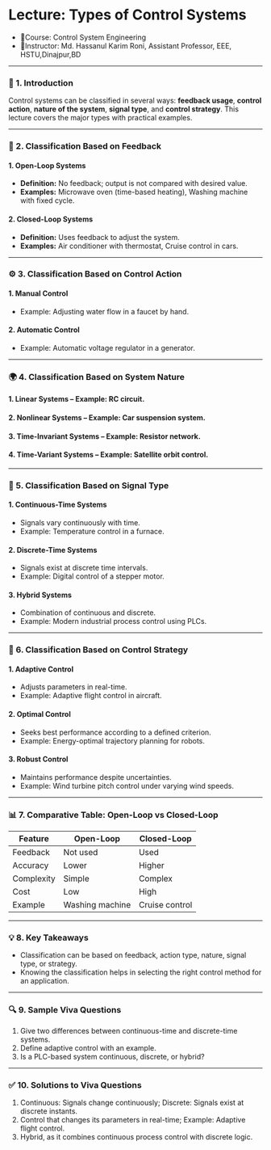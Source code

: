 # **Lecture: Types of Control Systems**
- 📕Course: Control System Engineering
- 🤖Instructor: Md. Hassanul Karim Roni, Assistant Professor, EEE, HSTU,Dinajpur,BD

---

### 🌟 1. Introduction

Control systems can be classified in several ways: **feedback usage**, **control action**, **nature of the system**, **signal type**, and **control strategy**. This lecture covers the major types with practical examples.

---

### 🔄 2. Classification Based on Feedback

#### **1. Open-Loop Systems**

* **Definition:** No feedback; output is not compared with desired value.
* **Examples:** Microwave oven (time-based heating), Washing machine with fixed cycle.

#### **2. Closed-Loop Systems**

* **Definition:** Uses feedback to adjust the system.
* **Examples:** Air conditioner with thermostat, Cruise control in cars.

---

### ⚙️ 3. Classification Based on Control Action

#### **1. Manual Control**

* Example: Adjusting water flow in a faucet by hand.

#### **2. Automatic Control**

* Example: Automatic voltage regulator in a generator.

---

### 🌍 4. Classification Based on System Nature

#### **1. Linear Systems** – Example: RC circuit.

#### **2. Nonlinear Systems** – Example: Car suspension system.

#### **3. Time-Invariant Systems** – Example: Resistor network.

#### **4. Time-Variant Systems** – Example: Satellite orbit control.

---

### 📡 5. Classification Based on Signal Type

#### **1. Continuous-Time Systems**

* Signals vary continuously with time.
* Example: Temperature control in a furnace.

#### **2. Discrete-Time Systems**

* Signals exist at discrete time intervals.
* Example: Digital control of a stepper motor.

#### **3. Hybrid Systems**

* Combination of continuous and discrete.
* Example: Modern industrial process control using PLCs.

---

### 🧠 6. Classification Based on Control Strategy

#### **1. Adaptive Control**

* Adjusts parameters in real-time.
* Example: Adaptive flight control in aircraft.

#### **2. Optimal Control**

* Seeks best performance according to a defined criterion.
* Example: Energy-optimal trajectory planning for robots.

#### **3. Robust Control**

* Maintains performance despite uncertainties.
* Example: Wind turbine pitch control under varying wind speeds.

---

### 📊 7. Comparative Table: Open-Loop vs Closed-Loop

| Feature    | Open-Loop       | Closed-Loop    |
| ---------- | --------------- | -------------- |
| Feedback   | Not used        | Used           |
| Accuracy   | Lower           | Higher         |
| Complexity | Simple          | Complex        |
| Cost       | Low             | High           |
| Example    | Washing machine | Cruise control |

---

### 💡 8. Key Takeaways

* Classification can be based on feedback, action type, nature, signal type, or strategy.
* Knowing the classification helps in selecting the right control method for an application.

---

### 🔍 9. Sample Viva Questions

1. Give two differences between continuous-time and discrete-time systems.
2. Define adaptive control with an example.
3. Is a PLC-based system continuous, discrete, or hybrid?

---

### ✅ 10. Solutions to Viva Questions

1. Continuous: Signals change continuously; Discrete: Signals exist at discrete instants.
2. Control that changes its parameters in real-time; Example: Adaptive flight control.
3. Hybrid, as it combines continuous process control with discrete logic.
